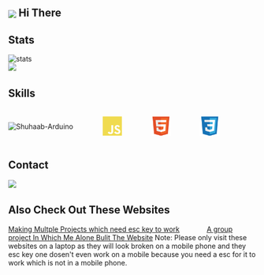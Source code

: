 <h2><img align=center src="https://em-content.zobj.net/source/noto-emoji-animations/344/waving-hand_light-skin-tone_1f44b-1f3fb_1f3fb.gif" width="20px"> Hi There</h2>
<h2>Stats</h2>
<div>
  <img alt='stats' src='https://github-profile-summary-cards.vercel.app/api/cards/profile-details?username=Shuhaab-coder&theme=tokyonight'>
  <br>
  <img src="https://github-readme-streak-stats.herokuapp.com/?user=Shuhaab-coder&theme=tokyonight&hide_border=true&count_private=true&include_all_commits=true">
  <br>
</div>
<div>
  <h2>Skills</h2>
  <div style="display: inline_block"><br>
    <img height="40" align="center" alt="Shuhaab-Arduino" height="30" width="40"  src="https://cdn.jsdelivr.net/gh/devicons/devicon@latest/icons/arduino/arduino-original.svg" />
     &nbsp;&nbsp;&nbsp;&nbsp;&nbsp;&nbsp;&nbsp;&nbsp;&nbsp;&nbsp;&nbsp;&nbsp;&nbsp;
    <img height="40" align="center" alt="Shuhaab-JS" height="30" width="40" src="https://raw.githubusercontent.com/devicons/devicon/master/icons/javascript/javascript-plain.svg">
    &nbsp;&nbsp;&nbsp;&nbsp;&nbsp;&nbsp;&nbsp;&nbsp;&nbsp;&nbsp;&nbsp;&nbsp;&nbsp;
    <img height="40" align="center" alt="Shuhaab-HTML" height="30" width="40" src="https://raw.githubusercontent.com/devicons/devicon/master/icons/html5/html5-original.svg">
     &nbsp;&nbsp;&nbsp;&nbsp;&nbsp;&nbsp;&nbsp;&nbsp;&nbsp;&nbsp;&nbsp;&nbsp;&nbsp; 
    <img height="40" align="center" alt="Shuhaab-HTML" height="30" width="40" src="https://raw.githubusercontent.com/devicons/devicon/master/icons/css3/css3-original.svg">
  </div>
</div>
<br>
<h2> Contact </h2>
<div>
  <a href = "mailto: zarger546@gmail.com"><img src="https://img.shields.io/badge/-Gmail-%23333?style=for-the-badge&logo=gmail&logoColor=white" target="_blank"></a>
  <h2> Also Check Out These Websites</h2>
  <a href = "https://esc-key-projects.vercel.app/">Making Multple Projects which need esc key to work</a>
  &nbsp;&nbsp;&nbsp;&nbsp;&nbsp;&nbsp;&nbsp;&nbsp;&nbsp;&nbsp;&nbsp;&nbsp;
  <a href = "https://agro-ratna.vercel.app">A group project In Which Me Alone Bulit The Website</a>
  Note: Please only visit these websites on a laptop as they will look broken on a mobile phone and they esc key one dosen't even work on a mobile because you need a esc for it to work which is not in a mobile phone.
  </div>
